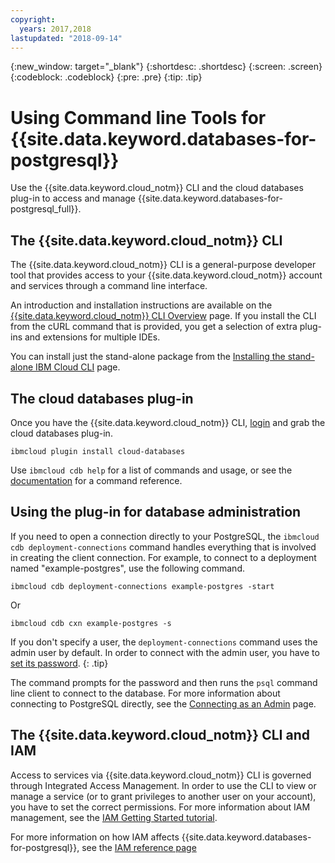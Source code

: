 ```yaml
---
copyright:
  years: 2017,2018
lastupdated: "2018-09-14"
---
```


{:new_window: target="_blank"}
{:shortdesc: .shortdesc}
{:screen: .screen}
{:codeblock: .codeblock}
{:pre: .pre}
{:tip: .tip}

# Using Command line Tools for {{site.data.keyword.databases-for-postgresql}}

Use the {{site.data.keyword.cloud_notm}} CLI and the cloud databases plug-in to access and manage {{site.data.keyword.databases-for-postgresql_full}}.

## The {{site.data.keyword.cloud_notm}} CLI

The {{site.data.keyword.cloud_notm}} CLI is a general-purpose developer tool that provides access to your {{site.data.keyword.cloud_notm}} account and services through a command line interface.

An introduction and installation instructions are available on the [{{site.data.keyword.cloud_notm}} CLI Overview](https://console.{DomainName}/docs/cli/index.html#overview) page. If you install the CLI from the cURL command that is provided, you get a selection of extra plug-ins and extensions for multiple IDEs.

You can install just the stand-alone package from the [Installing the stand-alone IBM Cloud CLI](https://console.{DomainName}/docs/cli/reference/ibmcloud/download_cli.html#install_use) page. 

## The cloud databases plug-in

Once you have the {{site.data.keyword.cloud_notm}} CLI, [login](https://console.{DomianName}/docs/cli/reference/ibmcloud/bx_cli.html#ibmcloud_login) and grab the cloud databases plug-in. 

`ibmcloud plugin install cloud-databases`

Use `ibmcloud cdb help` for a list of commands and usage, or see the [documentation](https://console.{DomainName}/docs/databases-cli-plugin/cloud-databases-cli.html#cloud-databases-cli-plug-in) for a command reference. 

## Using the plug-in for database administration

If you need to open a connection directly to your PostgreSQL, the `ibmcloud cdb deployment-connections` command handles everything that is involved in creating the client connection. For example, to connect to a deployment named  "example-postgres", use the following command.

```
ibmcloud cdb deployment-connections example-postgres -start
```
Or
```
ibmcloud cdb cxn example-postgres -s
```

If you don't specify a user, the `deployment-connections` command uses the admin user by default. In order to connect with the admin user, you have to [set its password](./admin-password.html).
{: .tip}

The command prompts for the password and then runs the `psql` command line client to connect to the database. For more information about connecting to PostgreSQL directly, see the [Connecting as an Admin](./admin-connecting) page.

## The {{site.data.keyword.cloud_notm}} CLI and IAM

Access to services via {{site.data.keyword.cloud_notm}} CLI is governed through Integrated Access Management. In order to use the CLI to view or manage a service (or to grant privileges to another user on your account), you have to set the correct permissions. For more information about IAM management, see the [IAM Getting Started tutorial](https://console.{DomainName}/docs/iam/quickstart.html#getstarted).

For more information on how IAM affects {{site.data.keyword.databases-for-postgresql}}, see the [IAM reference page](./reference-access-management.html)